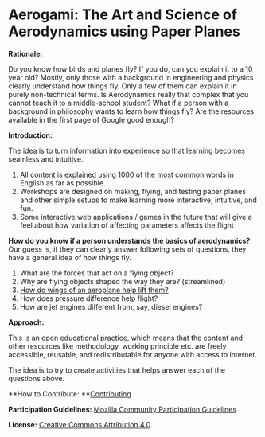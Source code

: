 # Aerogami: The Art and Science of Aerodynamics using Paper Planes
**Rationale:** 

Do you know how birds and planes fly? If you do, can you explain it to a 10 year old? Mostly, only those with a background in engineering and physics clearly understand how things fly. Only a few of them can explain it in purely non-technical terms.  Is Aerodynamics really that complex that you cannot teach it to a middle-school student? What if a person with a background in philosophy wants to learn how things fly? Are the resources available in the first page of Google good enough? 

**Introduction:**

The idea is to turn information into experience so that learning becomes seamless and intuitive. 
1.	All content is explained using 1000 of the most common words in English as far as possible. 
2.	Workshops are designed on making, flying, and testing paper planes and other simple setups to make learning more interactive, intuitive, and fun.
3. Some interactive web applications / games in the future that will give a feel about how variation of affecting parameters affects the flight

**How do you know if a person understands the basics of aerodynamics?** Our guess is, if they can clearly answer following sets of questions, they have a general idea of how things fly. 
1. What are the forces that act on a flying object?
2. Why are flying objects shaped the way they are? (streamlined)
3. <a href = "https://github.com/kshitizkhanal7/Aerogami/blob/master/flight%20wings.pdf">How do wings of an aeroplane help lift them?</a>
4. How does pressure difference help flight? 
5. How are jet engines different from, say, diesel engines? 


**Approach:**

This is an open educational practice, which means that the content and other resources like methodology, working principle etc. are freely accessible, reusable, and redistributable for anyone with access to internet. 

The idea is to try to create activities that helps answer each of the questions above. 


**How to Contribute: **<a href = "https://github.com/kshitizkhanal7/Aerogami/blob/master/CONTRIBUTING.md">Contributing</a>


**Participation Guidelines:** <a href = "https://www.mozilla.org/en-US/about/governance/policies/participation/"> Mozilla Community Participation Guidelines </a>


**License:** <a href = "https://github.com/kshitizkhanal7/Aerogami/blob/master/LICENSE">Creative Commons Attribution 4.0</a>
